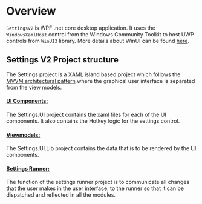 # Overview
`Settingsv2` is WPF .net core desktop application. It uses the `WindowsXamlHost` control from the Windows Community Toolkit to host UWP controls from `WinUI3` library. More details about WinUI can be found [here](https://microsoft.github.io/microsoft-ui-xaml/about.html#what-is-it).

## Settings V2 Project structure
The Settings project is a XAML island based project which
follows the [MVVM architectural pattern][MVVM] where the graphical user interface is separated from the view models.

#### [UI Components:](/src/core/Microsoft.PowerToys.Settings.UI)
The Settings.UI project contains the xaml files for each of the UI components. It also contains the Hotkey logic for the settings control.

#### [Viewmodels:](/src/core/Microsoft.PowerToys.Settings.UI.Lib)
The Settings.UI.Lib project contains the data that is to be rendered by the UI components.

#### [Settings Runner:](/src/core/Microsoft.PowerToys.Settings.UI.Runner)
The function of the settings runner project is to communicate all changes that the user makes in the user interface, to the runner so that it can be dispatched and reflected in all the modules.

[MVVM]: https://docs.microsoft.com/en-us/windows/uwp/data-binding/data-binding-and-mvvm